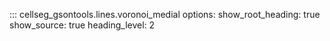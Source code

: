 ::: cellseg_gsontools.lines.voronoi_medial
    options:
      show_root_heading: true
      show_source: true
      heading_level: 2
